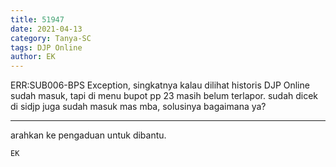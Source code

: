```yaml
---
title: 51947
date: 2021-04-13
category: Tanya-SC
tags: DJP Online
author: EK
---
```


ERR:SUB006-BPS Exception, singkatnya kalau dilihat historis DJP Online sudah masuk, tapi di menu bupot pp 23 masih belum terlapor. sudah dicek di sidjp juga sudah masuk mas mba, solusinya bagaimana ya?

---

arahkan ke pengaduan untuk dibantu.

`EK`
